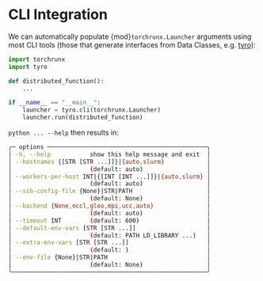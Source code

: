 # CLI Integration

We can automatically populate {mod}`torchrunx.Launcher` arguments using most CLI tools (those that generate interfaces from Data Classes, e.g. [tyro](https://brentyi.github.io/tyro/)):

```python
import torchrunx
import tyro

def distributed_function():
    ...

if __name__ == "__main__":
    launcher = tyro.cli(torchrunx.Launcher)
    launcher.run(distributed_function)
```

`python ... --help` then results in:

```bash
╭─ options ─────────────────────────────────────────────╮
│ -h, --help           show this help message and exit  │
│ --hostnames {[STR [STR ...]]}|{auto,slurm}            │
│                      (default: auto)                  │
│ --workers-per-host INT|{[INT [INT ...]]}|{auto,slurm} │
│                      (default: auto)                  │
│ --ssh-config-file {None}|STR|PATH                     │
│                      (default: None)                  │
│ --backend {None,nccl,gloo,mpi,ucc,auto}               │
│                      (default: auto)                  │
│ --timeout INT        (default: 600)                   │
│ --default-env-vars [STR [STR ...]]                    │
│                      (default: PATH LD_LIBRARY ...)   │
│ --extra-env-vars [STR [STR ...]]                      │
│                      (default: )                      │
│ --env-file {None}|STR|PATH                            │
│                      (default: None)                  │
╰───────────────────────────────────────────────────────╯
```
